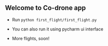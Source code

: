 ## Welcome to Co-drone app

* Run `python first_flight/first_flight.py
`
* You can also run it using pycharm ui interface

* More flights, soon!